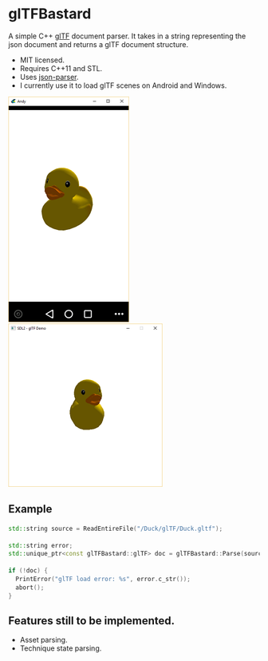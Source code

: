 # glTFBastard
A simple C++ [glTF](https://github.com/KhronosGroup/glTF) document parser. It takes in a string representing the json document and returns a glTF document structure.

* MIT licensed.
* Requires C++11 and STL.
* Uses [json-parser](https://github.com/udp/json-parser).
* I currently use it to load glTF scenes on Android and Windows.

![AndroidDemo](https://github.com/rcashie/glTFBastard/blob/master/images/Android.png) 
![WindowsDemo](https://github.com/rcashie/glTFBastard/blob/master/images/Windows.png)

## Example
````c++
std::string source = ReadEntireFile("/Duck/glTF/Duck.gltf");

std::string error;
std::unique_ptr<const glTFBastard::glTF> doc = glTFBastard::Parse(source.c_str(), source.size(), error);

if (!doc) {
  PrintError("glTF load error: %s", error.c_str());
  abort();
}
````

## Features still to be implemented.
* Asset parsing.
* Technique state parsing.
